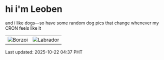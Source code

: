 # hi i'm Leoben

and i like dogs—so have some random dog pics that change whenever my CRON feels like it

|  |  |
|--------|----------|
| ![Borzoi](https://random-dog-vercel.vercel.app/api/random-borzoi?v=1761079056) | ![Labrador](https://random-dog-vercel.vercel.app/api/random-labrador?v=1761079056) |

Last updated: 2025-10-22 04:37 PHT
